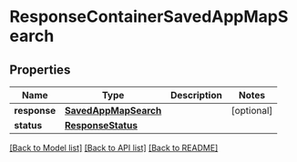 # ResponseContainerSavedAppMapSearch

## Properties
Name | Type | Description | Notes
------------ | ------------- | ------------- | -------------
**response** | [**SavedAppMapSearch**](SavedAppMapSearch.md) |  | [optional] 
**status** | [**ResponseStatus**](ResponseStatus.md) |  | 

[[Back to Model list]](../README.md#documentation-for-models) [[Back to API list]](../README.md#documentation-for-api-endpoints) [[Back to README]](../README.md)


